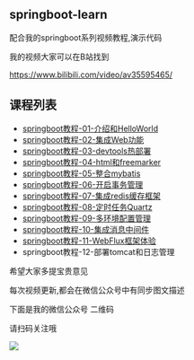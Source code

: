 ## springboot-learn
配合我的springboot系列视频教程,演示代码

我的视频大家可以在B站找到

https://www.bilibili.com/video/av35595465/


## 课程列表

- [springboot教程-01-介绍和HelloWorld](https://mp.weixin.qq.com/s/R8b1P3NUAuOFosuxT-ow9A)
- [springboot教程-02-集成Web功能](https://mp.weixin.qq.com/s/5mvLgPnD4q8kycmE2Zf9-w)
- [springboot教程-03-devtools热部署](https://mp.weixin.qq.com/s/O1poxHEtMgCmoRGY65F_Bg)
- [springboot教程-04-html和freemarker](https://mp.weixin.qq.com/s/d8l77fWBDfFAsSE00oS_Wg)
- [springboot教程-05-整合mybatis](https://mp.weixin.qq.com/s/4-Q1PysfcfnDtZistymu4A)
- [springboot教程-06-开启事务管理](https://mp.weixin.qq.com/s/Q1IXIdDyXUjMF3mr5le0BQ)
- [springboot教程-07-集成redis缓存框架](https://mp.weixin.qq.com/s/_UBCdknC9G2RoEZbtfSXHg)
- [springboot教程-08-定时任务Quartz](https://mp.weixin.qq.com/s/J4IC39Ph6la7gsa2ndm8MA)
- [springboot教程-09-多环境配置管理](https://mp.weixin.qq.com/s/FEC-zG_zxVrYwTBdyFOJWg)
- [springboot教程-10-集成消息中间件](https://mp.weixin.qq.com/s/A0U-IkEnYWUi4WAXPKXZHA)
- [springboot教程-11-WebFlux框架体验](https://mp.weixin.qq.com/s/Ipki2u9iHJrfySkzv4AHDw)
- springboot教程-12-部署tomcat和日志管理

希望大家多提宝贵意见

每次视频更新,都会在微信公众号中有同步图文描述

下面是我的微信公众号 二维码

请扫码关注哦

![](https://github.com/ibywind/springboot-learn/blob/master/mp.jpg?raw=true)
        




